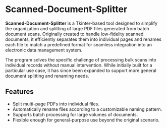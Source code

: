 # Scanned-Document-Splitter

**Scanned-Document-Splitter** is a Tkinter-based tool designed to simplify the organization and splitting of large PDF files generated from batch document scans. Originally created to handle low-fidelity scanned documents, it efficiently separates them into individual pages and renames each file to match a predefined format for seamless integration into an electronic data management system.

The program solves the specific challenge of processing bulk scans into individual records without manual intervention. While initially built for a particular use case, it has since been expanded to support more general document splitting and renaming needs.

## Features
- Split multi-page PDFs into individual files.
- Automatically rename files according to a customizable naming pattern.
- Supports batch processing for large volumes of documents.
- Flexible enough for general-purpose use beyond the original scenario.
